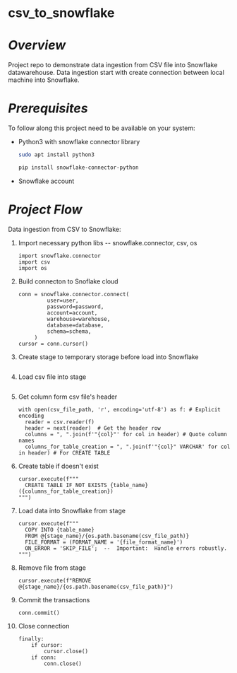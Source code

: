 # csv_to_snowflake
# *Overview*
Project repo to demonstrate data ingestion from CSV file into Snowflake datawarehouse. Data ingestion start with create connection between local machine into Snowflake. 
# *Prerequisites*
To follow along this project need to be available on your system:
- Python3 with snowflake connector library
  ```bash
  sudo apt install python3

  pip install snowflake-connector-python
  ```
- Snowflake account
# *Project Flow*
Data ingestion from CSV to Snowflake:
1. Import necessary python libs -- snowflake.connector, csv, os
   ```python3
   import snowflake.connector
   import csv
   import os
   ```
3. Build connecton to Snoflake cloud
   ```python3
   conn = snowflake.connector.connect(
            user=user,
            password=password,
            account=account,
            warehouse=warehouse,
            database=database,
            schema=schema,
        )
   cursor = conn.cursor()
   ```
5. Create stage to temporary storage before load into Snowflake
   ```python3
   
   ```
7. Load csv file into stage
   ```python3
   
   ```
9. Get column form csv file's header
   ```python3
   with open(csv_file_path, 'r', encoding='utf-8') as f: # Explicit encoding
     reader = csv.reader(f)
     header = next(reader)  # Get the header row
     columns = ", ".join(f'"{col}"' for col in header) # Quote column names
     columns_for_table_creation = ", ".join(f'"{col}" VARCHAR' for col in header) # For CREATE TABLE
   ```
11. Create table if doesn't exist
    ```python3
    cursor.execute(f"""
      CREATE TABLE IF NOT EXISTS {table_name} ({columns_for_table_creation})
    """)
    ```
13. Load data into Snowflake from stage
    ```python3
    cursor.execute(f"""
      COPY INTO {table_name}
      FROM @{stage_name}/{os.path.basename(csv_file_path)}
      FILE_FORMAT = (FORMAT_NAME = '{file_format_name}')
      ON_ERROR = 'SKIP_FILE';  --  Important:  Handle errors robustly.
    """)
    ```
14. Remove file from stage
    ```python3
    cursor.execute(f"REMOVE @{stage_name}/{os.path.basename(csv_file_path)}")
    ```
16. Commit the transactions
    ```python3
    conn.commit()
    ```
18. Close connection
    ```python3
    finally:
        if cursor:
            cursor.close()
        if conn:
            conn.close()   
    ```
